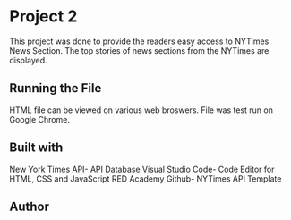 
<h1>Project 2</h1>
This project was done to provide the readers easy access to NYTimes News Section. The top stories of news sections from the NYTimes are displayed.
<h2>Running the File</h2>
HTML file can be viewed on various web broswers. File was test run on Google Chrome.
<h2>Built with</h2>
New York Times API- API Database
Visual Studio Code- Code Editor for HTML, CSS and JavaScript
RED Academy Github- NYTimes API Template
<h2>Author</h2>
